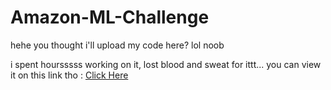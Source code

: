# Amazon-ML-Challenge

hehe you thought i'll upload my code here? lol noob

i spent hoursssss working on it, lost blood and sweat for ittt...
you can view it on this link tho : <a href="https://bit.ly/hackerearth-TheCleverIdiot-AmazonMLChallenge2023-submission">Click Here</a>
